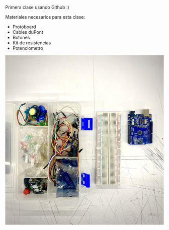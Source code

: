 Primera clase usando Github :)

Materiales necesarios para esta clase:
- Protoboard
- Cables duPont
- Botones
- Kit de resistencias
- Potenciometro


![materiales](./materiales.jpg)
